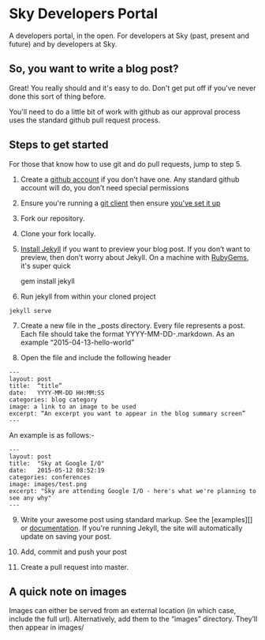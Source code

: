 # Sky Developers Portal

A developers portal, in the open.  For developers at Sky (past, present and future) and by developers at Sky.


## So, you want to write a blog post?

Great!  You really should and it's easy to do. Don't get put off if you've never done this sort of thing before.

You'll need to do a little bit of work with github as our approval process uses the standard github pull request process.


## Steps to get started

For those that know how to use git and do pull requests, jump to step 5.

1. Create a [github account](https://github.com/join) if you don't have one. Any standard github account will do, you don’t need special permissions

2. Ensure you're running a [git client](http://git-scm.com/downloads) then ensure [you've set it up](https://help.github.com/articles/set-up-git/)

3. Fork our repository.

4. Clone your fork locally.

5. [Install Jekyll](http://jekyllrb.com/docs/installation/) if you want to preview your blog post. If you don’t want to preview, then don’t worry about Jekyll. On a machine with [RubyGems](https://rubygems.org/pages/download), it's super quick

    gem install jekyll

6. Run jekyll from within your cloned project

```
jekyll serve
```

7. Create a new file in the _posts directory.  Every file represents a post.  Each file should take the format YYYY-MM-DD-<meaningful-name-without-spaces>.markdown.  As an example “2015-04-13-hello-world”

8. Open the file and include the following header

```
---
layout: post
title:  “title”
date:   YYYY-MM-DD HH:MM:SS
categories: blog category
image: a link to an image to be used
excerpt: “An excerpt you want to appear in the blog summary screen”
---
```
An example is as follows:-
```
---
layout: post
title:  "Sky at Google I/O"
date:   2015-05-12 08:52:19
categories: conferences
image: images/test.png
excerpt: "Sky are attending Google I/O - here's what we're planning to see any why"
---
```
9. Write your awesome post using standard markup.  See the [examples][] or [documentation](http://jekyllrb.com/docs/posts/).  If you're running Jekyll, the site will automatically update on saving your post.

10. Add, commit and push your post

11. Create a pull request into master.


## A quick note on images

Images can either be served from an external location (in which case, include the full url).  Alternatively, add them to the “images” directory.  They’ll then appear in images/<image name>

